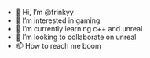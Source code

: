 - 👋 Hi, I’m @frinkyy
- 👀 I’m interested in gaming
- 🌱 I’m currently learning c++ and unreal
- 💞️ I’m looking to collaborate on unreal
- 📫 How to reach me boom

<!---
frinkyy/frinkyy is a ✨ special ✨ repository because its `README.md` (this file) appears on your GitHub profile.
You can click the Preview link to take a look at your changes.
--->
